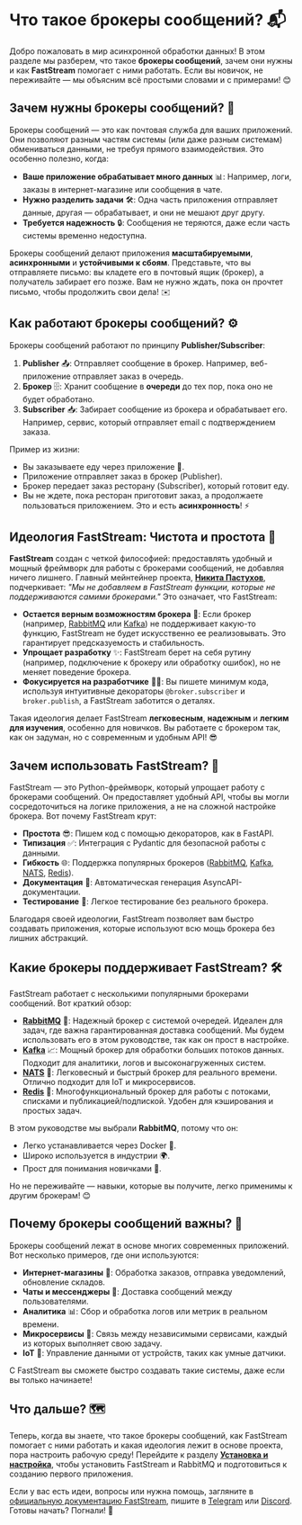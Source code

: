 # Что такое брокеры сообщений? 📬

Добро пожаловать в мир асинхронной обработки данных! В этом разделе мы разберем, что такое **брокеры сообщений**, зачем они нужны и как **FastStream** помогает с ними работать. Если вы новичок, не переживайте — мы объясним всё простыми словами и с примерами! 😊

## Зачем нужны брокеры сообщений? 🤔

Брокеры сообщений — это как почтовая служба для ваших приложений. Они позволяют разным частям системы (или даже разным системам) обмениваться данными, не требуя прямого взаимодействия. Это особенно полезно, когда:

- **Ваше приложение обрабатывает много данных** 📊: Например, логи, заказы в интернет-магазине или сообщения в чате.
- **Нужно разделить задачи** 🛠️: Одна часть приложения отправляет данные, другая — обрабатывает, и они не мешают друг другу.
- **Требуется надежность** 🔒: Сообщения не теряются, даже если часть системы временно недоступна.

Брокеры сообщений делают приложения **масштабируемыми**, **асинхронными** и **устойчивыми к сбоям**. Представьте, что вы отправляете письмо: вы кладете его в почтовый ящик (брокер), а получатель забирает его позже. Вам не нужно ждать, пока он прочтет письмо, чтобы продолжить свои дела! ✉️

## Как работают брокеры сообщений? ⚙️

Брокеры сообщений работают по принципу **Publisher/Subscriber**:

1. **Publisher** 📤: Отправляет сообщение в брокер. Например, веб-приложение отправляет заказ в очередь.
2. **Брокер** 🗄️: Хранит сообщение в **очереди** до тех пор, пока оно не будет обработано.
3. **Subscriber** 📥: Забирает сообщение из брокера и обрабатывает его. Например, сервис, который отправляет email с подтверждением заказа.

Пример из жизни:

- Вы заказываете еду через приложение 🍔.
- Приложение отправляет заказ в брокер (Publisher).
- Брокер передает заказ ресторану (Subscriber), который готовит еду.
- Вы не ждете, пока ресторан приготовит заказ, а продолжаете пользоваться приложением. Это и есть **асинхронность**! ⚡

## Идеология FastStream: Чистота и простота 🧘

**FastStream** создан с четкой философией: предоставлять удобный и мощный фреймворк для работы с брокерами сообщений, не добавляя ничего лишнего. Главный мейнтейнер проекта, [**Никита Пастухов**](https://github.com/Lancetnik), подчеркивает: _"Мы не добавляем в FastStream функции, которые не поддерживаются самими брокерами."_ Это означает, что FastStream:

- **Остается верным возможностям брокера** 🔗: Если брокер (например, [RabbitMQ](https://www.rabbitmq.com/) или [Kafka](https://kafka.apache.org/)) не поддерживает какую-то функцию, FastStream не будет искусственно ее реализовывать. Это гарантирует предсказуемость и стабильность.
- **Упрощает разработку** ✨: FastStream берет на себя рутину (например, подключение к брокеру или обработку ошибок), но не меняет поведение брокера.
- **Фокусируется на разработчике** 👩‍💻: Вы пишете минимум кода, используя интуитивные декораторы `@broker.subscriber` и `broker.publish`, а FastStream заботится о деталях.

Такая идеология делает FastStream **легковесным**, **надежным** и **легким для изучения**, особенно для новичков. Вы работаете с брокером так, как он задуман, но с современным и удобным API! 😎

## Зачем использовать FastStream? 🚀

FastStream — это Python-фреймворк, который упрощает работу с брокерами сообщений. Он предоставляет удобный API, чтобы вы могли сосредоточиться на логике приложения, а не на сложной настройке брокера. Вот почему FastStream крут:

- **Простота** 😎: Пишем код с помощью декораторов, как в FastAPI.
- **Типизация** ✅: Интеграция с Pydantic для безопасной работы с данными.
- **Гибкость** 🌐: Поддержка популярных брокеров ([RabbitMQ](https://www.rabbitmq.com/), [Kafka](https://kafka.apache.org/), [NATS](https://nats.io/), [Redis](https://redis.io/)).
- **Документация** 📝: Автоматическая генерация AsyncAPI-документации.
- **Тестирование** 🧪: Легкое тестирование без реального брокера.

Благодаря своей идеологии, FastStream позволяет вам быстро создавать приложения, которые используют всю мощь брокера без лишних абстракций.

## Какие брокеры поддерживает FastStream? 🛠️

FastStream работает с несколькими популярными брокерами сообщений. Вот краткий обзор:

- **[RabbitMQ](https://www.rabbitmq.com/)** 🐰: Надежный брокер с системой очередей. Идеален для задач, где важна гарантированная доставка сообщений. Мы будем использовать его в этом руководстве, так как он прост в настройке.
- **[Kafka](https://kafka.apache.org/)** 📈: Мощный брокер для обработки больших потоков данных. Подходит для аналитики, логов и высоконагруженных систем.
- **[NATS](https://nats.io/)** 🚀: Легковесный и быстрый брокер для реального времени. Отлично подходит для IoT и микросервисов.
- **[Redis](https://redis.io/)** 🔑: Многофункциональный брокер для работы с потоками, списками и публикацией/подпиской. Удобен для кэширования и простых задач.

В этом руководстве мы выбрали **RabbitMQ**, потому что он:

- Легко устанавливается через Docker 🐳.
- Широко используется в индустрии 🌍.
- Прост для понимания новичками 🐣.

Но не переживайте — навыки, которые вы получите, легко применимы к другим брокерам! 😊

## Почему брокеры сообщений важны? 🌟

Брокеры сообщений лежат в основе многих современных приложений. Вот несколько примеров, где они используются:

- **Интернет-магазины** 🛒: Обработка заказов, отправка уведомлений, обновление складов.
- **Чаты и мессенджеры** 💬: Доставка сообщений между пользователями.
- **Аналитика** 📊: Сбор и обработка логов или метрик в реальном времени.
- **Микросервисы** 🤝: Связь между независимыми сервисами, каждый из которых выполняет свою задачу.
- **IoT** 📡: Управление данными от устройств, таких как умные датчики.

С FastStream вы сможете быстро создавать такие системы, даже если вы только начинаете!

## Что дальше? 🗺️

Теперь, когда вы знаете, что такое брокеры сообщений, как FastStream помогает с ними работать и какая идеология лежит в основе проекта, пора настроить рабочую среду! Перейдите к разделу [**Установка и настройка**](./setup.md), чтобы установить FastStream и RabbitMQ и подготовиться к созданию первого приложения.

Если у вас есть идеи, вопросы или нужна помощь, загляните в [официальную документацию FastStream](https://faststream.airt.ai/latest/), пишите в [Telegram](https://t.me/python_faststream) или [Discord](https://discord.gg/qFm6aSqq59). Готовы начать? Погнали! 🚀
